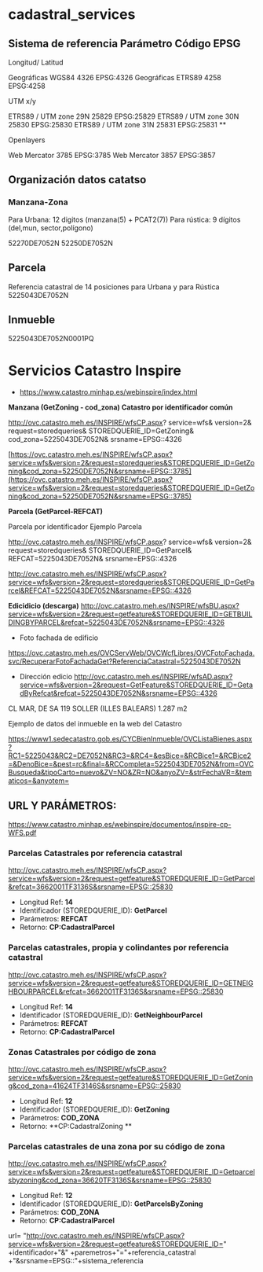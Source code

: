 # cadastral_services

## Sistema de referencia Parámetro Código EPSG

Longitud/ Latitud

Geográficas WGS84 4326 EPSG:4326
Geográficas ETRS89 4258 EPSG:4258

UTM x/y

ETRS89 / UTM zone 29N 25829 EPSG:25829
ETRS89 / UTM zone 30N 25830 EPSG:25830
ETRS89 / UTM zone 31N 25831 EPSG:25831 **

Openlayers

Web Mercator 3785 EPSG:3785
Web Mercator 3857 EPSG:3857 

## Organización datos catatso

### Manzana-Zona 
Para Urbana: 12 digitos (manzana(5) + PCAT2(7))
Para rústica: 9 dígitos (del,mun, sector,polígono)

52270DE7052N
52250DE7052N

## Parcela
Referencia catastral de 14 posiciones para Urbana y para Rústica
5225043DE7052N

## Inmueble
5225043DE7052N0001PQ

# Servicios Catastro Inspire
- https://www.catastro.minhap.es/webinspire/index.html

**Manzana (GetZoning - cod_zona) Catastro por identificador común**

http://ovc.catastro.meh.es/INSPIRE/wfsCP.aspx?
service=wfs&
version=2&
request=storedqueries&
STOREDQUERIE_ID=GetZoning&
cod_zona=5225043DE7052N&
srsname=EPSG::4326

[https://ovc.catastro.meh.es/INSPIRE/wfsCP.aspx?service=wfs&version=2&request=storedqueries&STOREDQUERIE_ID=GetZoning&cod_zona=52250DE7052N&srsname=EPSG::3785](https://ovc.catastro.meh.es/INSPIRE/wfsCP.aspx?service=wfs&version=2&request=storedqueries&STOREDQUERIE_ID=GetZoning&cod_zona=52250DE7052N&srsname=EPSG::3785)


**Parcela (GetParcel-REFCAT)**

Parcela por identificador
Ejemplo Parcela

http://ovc.catastro.meh.es/INSPIRE/wfsCP.aspx?
service=wfs&
version=2&
request=storedqueries&
STOREDQUERIE_ID=GetParcel&
REFCAT=5225043DE7052N&
srsname=EPSG::4326

http://ovc.catastro.meh.es/INSPIRE/wfsCP.aspx?service=wfs&version=2&request=storedqueries&STOREDQUERIE_ID=GetParcel&REFCAT=5225043DE7052N&srsname=EPSG::4326

**Edicidicio (descarga)**
http://ovc.catastro.meh.es/INSPIRE/wfsBU.aspx?service=wfs&version=2&request=getfeature&STOREDQUERIE_ID=GETBUILDINGBYPARCEL&refcat=5225043DE7052N&srsname=EPSG::4326

- Foto fachada de edificio

https://ovc.catastro.meh.es/OVCServWeb/OVCWcfLibres/OVCFotoFachada.svc/RecuperarFotoFachadaGet?ReferenciaCatastral=5225043DE7052N

- Dirección edicio
http://ovc.catastro.meh.es/INSPIRE/wfsAD.aspx?service=wfs&version=2&request=GetFeature&STOREDQUERIE_ID=GetadByRefcat&refcat=5225043DE7052N&srsname=EPSG::4326

CL MAR, DE SA 119
SOLLER (ILLES BALEARS)
1.287 m2

Ejemplo de datos del inmueble en la web del Catastro

https://www1.sedecatastro.gob.es/CYCBienInmueble/OVCListaBienes.aspx?RC1=5225043&RC2=DE7052N&RC3=&RC4=&esBice=&RCBice1=&RCBice2=&DenoBice=&pest=rc&final=&RCCompleta=5225043DE7052N&from=OVCBusqueda&tipoCarto=nuevo&ZV=NO&ZR=NO&anyoZV=&strFechaVR=&tematicos=&anyotem=


## URL Y PARÁMETROS:

https://www.catastro.minhap.es/webinspire/documentos/inspire-cp-WFS.pdf


### Parcelas Catastrales por referencia catastral ###

http://ovc.catastro.meh.es/INSPIRE/wfsCP.aspx?service=wfs&version=2&request=getfeature&STOREDQUERIE_ID=GetParcel&refcat=3662001TF3136S&srsname=EPSG::25830

* Longitud Ref: **14**
* Identificador (STOREDQUERIE_ID): **GetParcel**
* Parámetros: **REFCAT**
* Retorno: **CP:CadastralParcel**


### Parcelas catastrales, propia y colindantes por referencia catastral ###

http://ovc.catastro.meh.es/INSPIRE/wfsCP.aspx?service=wfs&version=2&request=getfeature&STOREDQUERIE_ID=GETNEIGHBOURPARCEL&refcat=3662001TF3136S&srsname=EPSG::25830

* Longitud Ref: **14**
* Identificador (STOREDQUERIE_ID): **GetNeighbourParcel**
* Parámetros: **REFCAT**
* Retorno: **CP:CadastralParcel**


### Zonas Catastrales por código de zona ### 

http://ovc.catastro.meh.es/INSPIRE/wfsCP.aspx?service=wfs&version=2&request=getfeature&STOREDQUERIE_ID=GetZoning&cod_zona=41624TF3146S&srsname=EPSG::25830

* Longitud Ref: **12**
* Identificador (STOREDQUERIE_ID): **GetZoning**
* Parámetros: **COD_ZONA**
* Retorno: **CP:CadastralZoning **


### Parcelas catastrales de una zona por su código de zona ###
http://ovc.catastro.meh.es/INSPIRE/wfsCP.aspx?service=wfs&version=2&request=getfeature&STOREDQUERIE_ID=Getparcelsbyzoning&cod_zona=36620TF3136S&srsname=EPSG::25830

* Longitud Ref: **12**
* Identificador (STOREDQUERIE_ID): **GetParcelsByZoning**
* Parámetros: **COD_ZONA**
* Retorno: **CP:CadastralParcel**



url= "http://ovc.catastro.meh.es/INSPIRE/wfsCP.aspx?service=wfs&version=2&request=getfeature&STOREDQUERIE_ID="
+identificador+"&"
+paremetros+"="+referencia_catastral
+"&srsname=EPSG::"+sistema_referencia 


